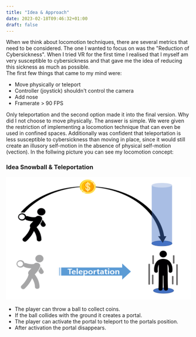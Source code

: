 ```yaml
---
title: "Idea & Approach"
date: 2023-02-18T09:46:32+01:00
draft: false
---
```


When we think about locomotion techniques, there are several metrics that need to be considered.
The one I wanted to focus on was the "Reduction of Cybersickness". 
When I tried VR for the first time I realised that I myself am very susceptible to cybersickness and that gave me the idea of reducing this sickness as much as possible. <br>
The first few things that came to my mind were:

* Move physically or teleport
* Controller (joystick) shouldn't control the camera
* Add nose
* Framerate > 90 FPS

Only teleportation and the second option made it into the final version.
Why did I not choose to move physically. The answer is simple. 
We were given the restriction of implementing a locomotion technique that can even be used in confined spaces.
Additionally was confident that teleportation is less susceptible to cybersickness than moving in place, since it would still create an illusory self-motion in the absence of physical self-motion (vection).
In the follwing picture you can see my locomotion concept:

### Idea Snowball & Teleportation

![idea tp](https://raw.githubusercontent.com/Lithanel/Lithanel_page/master/images/idea/idea_tp.png)

* The player can throw a ball to collect coins.
* If the ball collides with the ground it creates a portal.
* The player can activate the portal to teleport to the portals position.
* After activation the portal disappears.